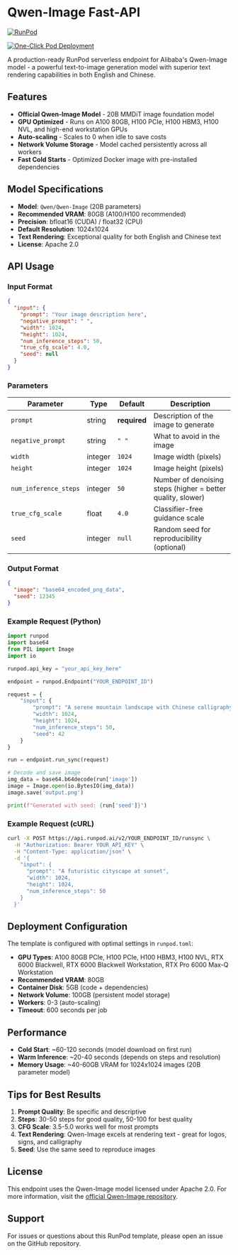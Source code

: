 # Qwen-Image Fast-API

[![RunPod](https://api.runpod.io/badge/arkodeepsen/qwen-image)](https://console.runpod.io/hub/arkodeepsen/qwen-image)

[![One-Click Pod Deployment](https://cdn.prod.website-files.com/67d20fb9f56ff2ec6a7a657d/685b44aed6fc50d169003af4_banner-runpod.webp)](https://console.runpod.io/deploy?template=wqf5o3topx&ref=az0kmnor)

A production-ready RunPod serverless endpoint for Alibaba's Qwen-Image model - a powerful text-to-image generation model with superior text rendering capabilities in both English and Chinese.

## Features

- **Official Qwen-Image Model** - 20B MMDiT image foundation model
- **GPU Optimized** - Runs on A100 80GB, H100 PCIe, H100 HBM3, H100 NVL, and high-end workstation GPUs
- **Auto-scaling** - Scales to 0 when idle to save costs
- **Network Volume Storage** - Model cached persistently across all workers
- **Fast Cold Starts** - Optimized Docker image with pre-installed dependencies

## Model Specifications

- **Model**: `Qwen/Qwen-Image` (20B parameters)
- **Recommended VRAM**: 80GB (A100/H100 recommended)
- **Precision**: bfloat16 (CUDA) / float32 (CPU)
- **Default Resolution**: 1024x1024
- **Text Rendering**: Exceptional quality for both English and Chinese text
- **License**: Apache 2.0

## API Usage

### Input Format

```json
{
  "input": {
    "prompt": "Your image description here",
    "negative_prompt": " ",
    "width": 1024,
    "height": 1024,
    "num_inference_steps": 50,
    "true_cfg_scale": 4.0,
    "seed": null
  }
}
```

### Parameters

| Parameter | Type | Default | Description |
|-----------|------|---------|-------------|
| `prompt` | string | **required** | Description of the image to generate |
| `negative_prompt` | string | `" "` | What to avoid in the image |
| `width` | integer | `1024` | Image width (pixels) |
| `height` | integer | `1024` | Image height (pixels) |
| `num_inference_steps` | integer | `50` | Number of denoising steps (higher = better quality, slower) |
| `true_cfg_scale` | float | `4.0` | Classifier-free guidance scale |
| `seed` | integer | `null` | Random seed for reproducibility (optional) |

### Output Format

```json
{
  "image": "base64_encoded_png_data",
  "seed": 12345
}
```

### Example Request (Python)

```python
import runpod
import base64
from PIL import Image
import io

runpod.api_key = "your_api_key_here"

endpoint = runpod.Endpoint("YOUR_ENDPOINT_ID")

request = {
    "input": {
        "prompt": "A serene mountain landscape with Chinese calligraphy 'Harmony'",
        "width": 1024,
        "height": 1024,
        "num_inference_steps": 50,
        "seed": 42
    }
}

run = endpoint.run_sync(request)

# Decode and save image
img_data = base64.b64decode(run['image'])
image = Image.open(io.BytesIO(img_data))
image.save('output.png')

print(f"Generated with seed: {run['seed']}")
```

### Example Request (cURL)

```bash
curl -X POST https://api.runpod.ai/v2/YOUR_ENDPOINT_ID/runsync \
  -H "Authorization: Bearer YOUR_API_KEY" \
  -H "Content-Type: application/json" \
  -d '{
    "input": {
      "prompt": "A futuristic cityscape at sunset",
      "width": 1024,
      "height": 1024,
      "num_inference_steps": 50
    }
  }'
```

## Deployment Configuration

The template is configured with optimal settings in `runpod.toml`:

- **GPU Types**: A100 80GB PCIe, H100 PCIe, H100 HBM3, H100 NVL, RTX 6000 Blackwell, RTX 6000 Blackwell Workstation, RTX Pro 6000 Max-Q Workstation
- **Recommended VRAM**: 80GB
- **Container Disk**: 5GB (code + dependencies)
- **Network Volume**: 100GB (persistent model storage)
- **Workers**: 0-3 (auto-scaling)
- **Timeout**: 600 seconds per job

## Performance

- **Cold Start**: ~60-120 seconds (model download on first run)
- **Warm Inference**: ~20-40 seconds (depends on steps and resolution)
- **Memory Usage**: ~40-60GB VRAM for 1024x1024 images (20B parameter model)

## Tips for Best Results

1. **Prompt Quality**: Be specific and descriptive
2. **Steps**: 30-50 steps for good quality, 50-100 for best quality
3. **CFG Scale**: 3.5-5.0 works well for most prompts
4. **Text Rendering**: Qwen-Image excels at rendering text - great for logos, signs, and calligraphy
5. **Seed**: Use the same seed to reproduce images

## License

This endpoint uses the Qwen-Image model licensed under Apache 2.0. For more information, visit the [official Qwen-Image repository](https://github.com/QwenLM/Qwen-Image).

## Support

For issues or questions about this RunPod template, please open an issue on the GitHub repository.
